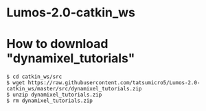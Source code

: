# Lumos-2.0-catkin_ws

# How to download "dynamixel_tutorials"
```
$ cd catkin_ws/src
$ wget https://raw.githubusercontent.com/tatsumicro5/Lumos-2.0-catkin_ws/master/src/dynamixel_tutorials.zip
$ unzip dynamixel_tutorials.zip
$ rm dynamixel_tutorials.zip
```
